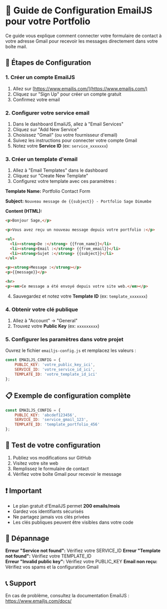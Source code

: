 # 📧 Guide de Configuration EmailJS pour votre Portfolio

Ce guide vous explique comment connecter votre formulaire de contact à votre adresse Gmail pour recevoir les messages directement dans votre boîte mail.

## 🚀 Étapes de Configuration

### 1. Créer un compte EmailJS

1. Allez sur [https://www.emailjs.com/](https://www.emailjs.com/)
2. Cliquez sur "Sign Up" pour créer un compte gratuit
3. Confirmez votre email

### 2. Configurer votre service email

1. Dans le dashboard EmailJS, allez à "Email Services"
2. Cliquez sur "Add New Service"
3. Choisissez "Gmail" (ou votre fournisseur d'email)
4. Suivez les instructions pour connecter votre compte Gmail
5. Notez votre **Service ID** (ex: `service_xxxxxxx`)

### 3. Créer un template d'email

1. Allez à "Email Templates" dans le dashboard
2. Cliquez sur "Create New Template"
3. Configurez votre template avec ces paramètres :

**Template Name:** Portfolio Contact Form

**Subject:** `Nouveau message de {{subject}} - Portfolio Sage Dimumbe`

**Content (HTML):**
```html
<p>Bonjour Sage,</p>

<p>Vous avez reçu un nouveau message depuis votre portfolio :</p>

<ul>
  <li><strong>De :</strong> {{from_name}}</li>
  <li><strong>Email :</strong> {{from_email}}</li>
  <li><strong>Sujet :</strong> {{subject}}</li>
</ul>

<p><strong>Message :</strong></p>
<p>{{message}}</p>

<hr>
<p><em>Ce message a été envoyé depuis votre site web.</em></p>
```

4. Sauvegardez et notez votre **Template ID** (ex: `template_xxxxxxx`)

### 4. Obtenir votre clé publique

1. Allez à "Account" → "General"
2. Trouvez votre **Public Key** (ex: `xxxxxxxxx`)

### 5. Configurer les paramètres dans votre projet

Ouvrez le fichier `emailjs-config.js` et remplacez les valeurs :

```javascript
const EMAILJS_CONFIG = {
    PUBLIC_KEY: 'votre_public_key_ici',
    SERVICE_ID: 'votre_service_id_ici', 
    TEMPLATE_ID: 'votre_template_id_ici'
};
```

## 📋 Exemple de configuration complète

```javascript
const EMAILJS_CONFIG = {
    PUBLIC_KEY: 'abcdef123456',
    SERVICE_ID: 'service_gmail_123', 
    TEMPLATE_ID: 'template_portfolio_456'
};
```

## 🧪 Test de votre configuration

1. Publiez vos modifications sur GitHub
2. Visitez votre site web
3. Remplissez le formulaire de contact
4. Vérifiez votre boîte Gmail pour recevoir le message

## ❗ Important

- Le plan gratuit d'EmailJS permet **200 emails/mois**
- Gardez vos identifiants sécurisés
- Ne partagez jamais vos clés privées
- Les clés publiques peuvent être visibles dans votre code

## 🔧 Dépannage

**Erreur "Service not found":** Vérifiez votre SERVICE_ID
**Erreur "Template not found":** Vérifiez votre TEMPLATE_ID  
**Erreur "Invalid public key":** Vérifiez votre PUBLIC_KEY
**Email non reçu:** Vérifiez vos spams et la configuration Gmail

## 📞 Support

En cas de problème, consultez la documentation EmailJS : https://www.emailjs.com/docs/
